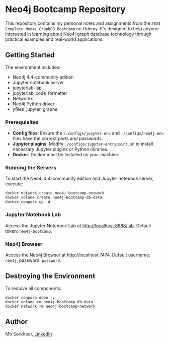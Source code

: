 # Neo4j Bootcamp Repository

This repository contains my personal notes and assignments from the `2024 Complete Neo4j GraphDB Bootcamp` on Udemy. It's designed to help anyone interested in learning about Neo4j graph database technology through practical examples and real-world applications.

## Getting Started

The environment includes:

- Neo4j 4.4-community edition
- Jupyter notebook server
- jupyterlab-lsp
- jupyterlab_code_formatter
- Networkx
- Neo4j Python driver
- yfiles_jupyter_graphs

### Prerequisites

- **Config files**: Ensure the `/.configs/jupyter.env` and `./configs/neo4j.env` files have the correct ports and passwords.
- **Jupyter plugins**: Modify `./configs/jupyter-entrypoint.sh` to install necessary Jupyter plugins or Python libraries.
- **Docker**: Docker must be installed on your machine.

### Running the Servers

To start the Neo4j 4.4-community edition and Jupyter notebook server, execute:

```shell
docker network create neo4j-bootcamp-network
docker volume create neo4j-bootcamp-db-data
docker compose up -d
```

### Jupyter Notebook Lab
Access the Jupyter Notebook Lab at [http://localhost:8888/lab](http://localhost:8888/lab/workspaces/auto-c/tree/work?token=neo4j-bootcamp). Default token: `neo4j-bootcamp`.

### Neo4j Browser
Access the Neo4j Browser at http://localhost:7474. Default username: `neo4j`, password: `password`.

## Destroying the Environment
To remove all components:

```shell
docker compose down -v
docker volume rm neo4j-bootcamp-db-data
docker network rm neo4j-bootcamp-network
```

## Author
Mo Sorkhpar, [LinkedIn](https://www.linkedin.com/in/mosorkhpar/)